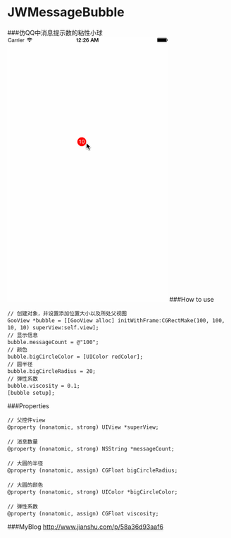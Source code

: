 # JWMessageBubble
###仿QQ中消息提示数的粘性小球
![Demo.gif](https://github.com/CoderJWYang/JWMessageBubble/blob/master/demo.gif)
###How to use
```objc
// 创建对象，并设置添加位置大小以及所处父视图
GooView *bubble = [[GooView alloc] initWithFrame:CGRectMake(100, 100, 10, 10) superView:self.view];
// 显示信息
bubble.messageCount = @"100";
// 颜色
bubble.bigCircleColor = [UIColor redColor];
// 圆半径
bubble.bigCircleRadius = 20;
// 弹性系数
bubble.viscosity = 0.1;
[bubble setup];
```

###Properties
```objc
// 父控件view
@property (nonatomic, strong) UIView *superView;

// 消息数量
@property (nonatomic, strong) NSString *messageCount;

// 大圆的半径
@property (nonatomic, assign) CGFloat bigCircleRadius;

// 大圆的颜色
@property (nonatomic, strong) UIColor *bigCircleColor;

// 弹性系数
@property (nonatomic, assign) CGFloat viscosity;

```

###MyBlog 
http://www.jianshu.com/p/58a36d93aaf6
